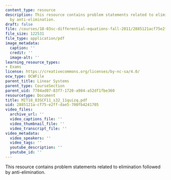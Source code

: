 ```yaml
---
content_type: resource
description: This resource contains problem statements related to elimination followed
  by anti-elimination.
draft: false
file: /courses/18-03sc-differential-equations-fall-2011/2885121acf75e2ffdae5700fb4241705_MIT18_03SCF11_s32_11quizq.pdf
file_size: 122531
file_type: application/pdf
image_metadata:
  caption: ''
  credit: ''
  image-alt: ''
learning_resource_types:
- Exams
license: https://creativecommons.org/licenses/by-nc-sa/4.0/
ocw_type: OCWFile
parent_title: Linear Systems
parent_type: CourseSection
parent_uid: 7704ad07-83f7-1720-a984-a52df1fbe360
resourcetype: Document
title: MIT18_03SCF11_s32_11quizq.pdf
uid: 2885121a-cf75-e2ff-dae5-700fb4241705
video_files:
  archive_url: ''
  video_captions_file: ''
  video_thumbnail_file: ''
  video_transcript_file: ''
video_metadata:
  video_speakers: ''
  video_tags: ''
  youtube_description: ''
  youtube_id: ''
---
```

This resource contains problem statements related to elimination followed by anti-elimination.